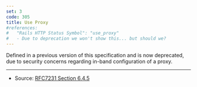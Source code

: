 ```yaml
---
set: 3
code: 305
title: Use Proxy
#references:
#   "Rails HTTP Status Symbol": "use_proxy"
#   - Due to deprecation we won't show this... but should we?
---
```


Defined in a previous version of this specification and is now deprecated, due
to security concerns regarding in-band configuration of a proxy.

---

* Source: [RFC7231 Section 6.4.5][1]

[1]: <http://tools.ietf.org/html/rfc7231#section-6.4.5>